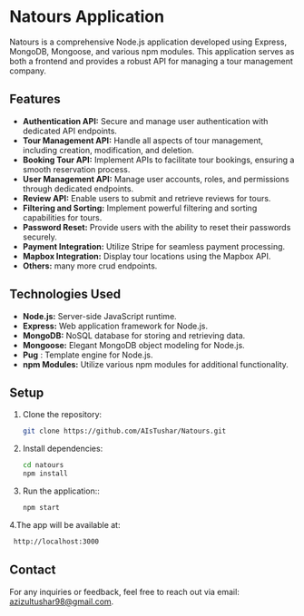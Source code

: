 # Natours Application

Natours is a comprehensive Node.js application developed using Express, MongoDB, Mongoose, and various npm modules. This application serves as both a frontend and provides a robust API for managing a tour management company.

## Features

- **Authentication API:** Secure and manage user authentication with dedicated API endpoints.
- **Tour Management API:** Handle all aspects of tour management, including creation, modification, and deletion.
- **Booking Tour API:** Implement APIs to facilitate tour bookings, ensuring a smooth reservation process.
- **User Management API:** Manage user accounts, roles, and permissions through dedicated endpoints.
- **Review API:** Enable users to submit and retrieve reviews for tours.
- **Filtering and Sorting:** Implement powerful filtering and sorting capabilities for tours.
- **Password Reset:** Provide users with the ability to reset their passwords securely.
- **Payment Integration:** Utilize Stripe for seamless payment processing.
- **Mapbox Integration:** Display tour locations using the Mapbox API.
- **Others:** many more crud endpoints.

## Technologies Used

- **Node.js:** Server-side JavaScript runtime.
- **Express:** Web application framework for Node.js.
- **MongoDB:** NoSQL database for storing and retrieving data.
- **Mongoose:** Elegant MongoDB object modeling for Node.js.
- **Pug** : Template engine for Node.js.
- **npm Modules:** Utilize various npm modules for additional functionality.

## Setup

1. Clone the repository:

   ```bash
   git clone https://github.com/AIsTushar/Natours.git
   ```

2. Install dependencies:

   ```bash
   cd natours
   npm install
   ```

3. Run the application::

   ```bash
   npm start
   ```

4.The app will be available at:

```bash
 http://localhost:3000
```

## Contact

For any inquiries or feedback, feel free to reach out via email: [azizultushar98@gmail.com](mailto:azizultushar98@gmail.com).
